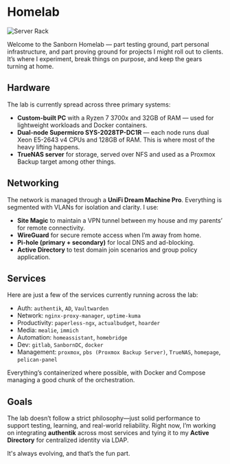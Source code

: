# Homelab

![Server Rack](/img/serverrack.jpeg)

Welcome to the Sanborn Homelab — part testing ground, part personal infrastructure, and part proving ground for projects I might roll out to clients. It’s where I experiment, break things on purpose, and keep the gears turning at home.

## Hardware

The lab is currently spread across three primary systems:

- **Custom-built PC** with a Ryzen 7 3700x and 32GB of RAM — used for lightweight workloads and Docker containers.
- **Dual-node Supermicro SYS-2028TP-DC1R** — each node runs dual Xeon E5-2643 v4 CPUs and 128GB of RAM. This is where most of the heavy lifting happens.
- **TrueNAS server** for storage, served over NFS and used as a Proxmox Backup target among other things.

## Networking

The network is managed through a **UniFi Dream Machine Pro**. Everything is segmented with VLANs for isolation and clarity. I use:

- **Site Magic** to maintain a VPN tunnel between my house and my parents’ for remote connectivity.
- **WireGuard** for secure remote access when I’m away from home.
- **Pi-hole (primary + secondary)** for local DNS and ad-blocking.
- **Active Directory** to test domain join scenarios and group policy application.

## Services

Here are just a few of the services currently running across the lab:

- Auth: `authentik`, `AD`, `Vaultwarden`
- Network: `nginx-proxy-manager`, `uptime-kuma`
- Productivity: `paperless-ngx`, `actualbudget`, `hoarder`
- Media: `mealie`, `immich`
- Automation: `homeassistant`, `homebridge`
- Dev: `gitlab`, `SanbornDC`, `docker`
- Management: `proxmox`, `pbs (Proxmox Backup Server)`, `TrueNAS`, `homepage`, `pelican-panel`

Everything’s containerized where possible, with Docker and Compose managing a good chunk of the orchestration.

## Goals

The lab doesn’t follow a strict philosophy—just solid performance to support testing, learning, and real-world reliability. Right now, I’m working on integrating **authentik** across most services and tying it to my **Active Directory** for centralized identity via LDAP.

It's always evolving, and that’s the fun part.
